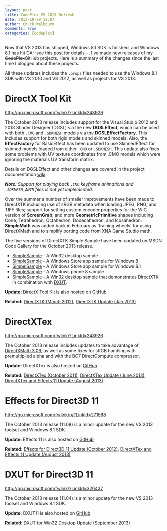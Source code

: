 ```yaml
---
layout: post
title: CodePlex VS 2013 Refresh
date: 2013-10-29 12:07
author: Chuck Walbourn
comments: true
categories: [codeplex]
---
```

Now that VS 2013 has shipped, Windows 8.1 SDK is finished, and Windows 8.1 has hit GA--see this <a href="https://walbourn.github.io/visual-studio-2013-and-windows-8-1-sdk-rtm-are-now-available/">post</a> for details--, I've made new releases of my <strike>CodePlex</strike>GitHub projects. Here is a summary of the changes since the last time I blogged about these projects.
<!--more-->

All these updates includes the <code>.props</code> files needed to use the Windows 8.1 SDK with VS 2010 and VS 2012, as well as projects for VS 2013.

<h1>DirectX Tool Kit</h1>

<a href="http://go.microsoft.com/fwlink/?LinkId=248929">http://go.microsoft.com/fwlink/?LinkId=248929</a>

The October 2013 release includes support for the Visual Studio 2012 and 2013 Shader Designer (DGSL) via the new <strong>DGSLEffect</strong>, which can be used with both ``.CMO`` and ``.SDKMESH`` models via the <strong>DGSLEffectFactory</strong>. This includes support for both rigid models and skinned models. Also, the <strong>EffectFactory</strong> for BasicEffect has been updated to use SkinnedEffect for skinned models loaded from either ``.CMO`` or ``.SDKMESH``. This update also fixes some problems with UV texture coordinates from .CMO models which were ignoring the materials UV transform matrix.

Details on DGSLEffect and other changes are covered in the project documentation <a href="https://github.com/Microsoft/DirectXTK/wiki/DirectXTK">wiki</a>.

<em><strong>Note:</strong> Support for playing back ``.CMO`` keyframe animations and ``.SDKMESH_ANIM`` files is not yet implemented.</em>

Over the summer a number of smaller improvements have been made to DirectXTK including use of sRGB metadata when loading JPEG, PNG, and TIFF files; support for setting custom encoder properties for the WIC version of <strong>ScreenGrab</strong>; and more <strong>GeometricPrimitive</strong> shapes including Cone, Tetrahedron, Octahedron, Dodecahedron, and Icosahedron. <strong>SimpleMath</strong> was added back in February as 'training wheels' for using DirectXMath and to simplify porting code from XNA Game Studio math.

The five versions of DirectXTK Simple Sample have been updated on MSDN Code Gallery for the October 2013 release.

<ul>
<li><a href="http://code.msdn.microsoft.com/DirectXTK-Simple-Win32-23db418a">SimpleSample</a> - A Win32 desktop sample</li>
<li><a href="http://code.msdn.microsoft.com/DirectXTK-Simple-Sample-608bc274">SimpleSample</a> - A Windows Store app sample for Windows 8</li>
<li><a href="http://code.msdn.microsoft.com/DirectXTK-Simple-Sample-a0b6de36">SimpelSample</a> - A Windows Store app sample for Windows 8.1</li>
<li><a href="http://code.msdn.microsoft.com/DirectXTK-Simple-Windows-80e6b591">SimpleSample</a> - A Windows phone 8 sample</li>
<li><a href="http://code.msdn.microsoft.com/DXUTDirectXTK-Simple-Win32-9cf797e9">SimpleSample</a> - A Win32 desktop sample that demonstrates DirectXTK in combination with <a href="https://walbourn.github.io/dxut-for-win32-desktop-update/">DXUT</a>.</li>
</ul>

<strong>Update: </strong>DirectX Tool Kit is also hosted on <a href="https://github.com/Microsoft/DirectXTK">GitHub</a>

<strong>Related:</strong> <a href="https://walbourn.github.io/directxtk/">DirectXTK (March 2012)</a>, <a href="https://walbourn.github.io/directxtk-update/">DirectXTK Update (Jan 2013)</a>

<h1>DirectXTex</h1>

<a href="http://go.microsoft.com/fwlink/?LinkId=248926">http://go.microsoft.com/fwlink/?LinkId=248926</a>

The October 2013 release includes updates to take advantage of <a href="https://walbourn.github.io/directxmath-3-06/">DirectXMath 3.06</a>, as well as some fixes for sRGB handling with premultiplied alpha and with the BC7 DirectCompute compressor.

<strong>Update:</strong> DirectXTex is also hosted on <a href="https://github.com/Microsoft/DirectXTex">GitHub</a>

<strong>Related:</strong> <a href="https://walbourn.github.io/directxtex/">DirectXTex (October 2011)</a>, <a href="https://walbourn.github.io/directxtex-update/">DirectXTex Update (June 2013)</a>, <a href="https://walbourn.github.io/directxtex-and-effects-11-update/">DirectXTex and Effects 11 Update (August 2013)</a>

<h1>Effects for Direct3D 11</h1>

<a href="http://go.microsoft.com/fwlink/p/?LinkId=271568">http://go.microsoft.com/fwlink/p/?LinkId=271568</a>

The October 2013 release (11.08) is a minor update for the new VS 2013 toolset and Windows 8.1 SDK.

<strong>Update: </strong>Effects 11 is also hosted on <a href="https://github.com/Microsoft/FX11">GitHub</a>

<strong>Related:</strong> <a href="https://walbourn.github.io/effects-for-direct3d-11-update/">Effects for Direct3D 11 Update (October 2012)</a>, <a href="https://walbourn.github.io/directxtex-and-effects-11-update/">DirectXTex and Effects 11 Update (August 2013)</a>

<h1>DXUT for Direct3D 11</h1>

<a href="http://go.microsoft.com/fwlink/?LinkId=320437">http://go.microsoft.com/fwlink/?LinkId=320437</a>

The October 2013 release (11.04) is a minor update for the new VS 2013 toolset and Windows 8.1 SDK.

<strong>Update:</strong> DXUT11 is also hosted on <a href="https://github.com/Microsoft/DXUT">GitHub</a>

<strong>Related</strong>: <a href="https://walbourn.github.io/dxut-for-win32-desktop-update/">DXUT for Win32 Desktop Update (September 2013)</a>
